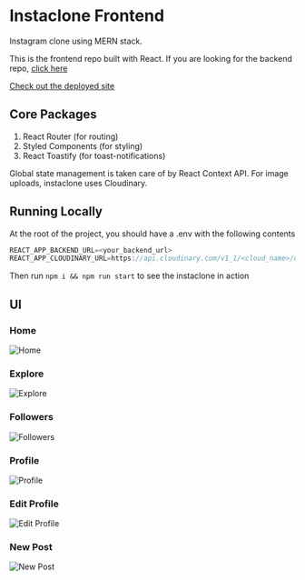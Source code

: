 # Instaclone Frontend

Instagram clone using MERN stack. 

This is the frontend repo built with React. If you are looking for the backend repo, [click here](https://github.com/manikandanraji/instaclone-backend)

[Check out the deployed site](https://merninsta.netlify.app)

## Core Packages
1. React Router (for routing)
2. Styled Components (for styling)
3. React Toastify (for toast-notifications)

Global state management is taken care of by React Context API. For image uploads, instaclone uses Cloudinary. 

## Running Locally

At the root of the project, you should have a .env with the following contents

```js
REACT_APP_BACKEND_URL=<your_backend_url>
REACT_APP_CLOUDINARY_URL=https://api.cloudinary.com/v1_1/<cloud_name>/upload
```

Then run <code>npm i && npm run start</code> to see the instaclone in action

## UI

### Home 
![Home](screenshots/home_new.png)

### Explore
![Explore](screenshots/explore_new.png)


### Followers
![Followers](screenshots/followers_new.png)


### Profile
![Profile](screenshots/profile_new.png)

### Edit Profile
![Edit Profile](screenshots/edit_profile_new.png)

### New Post
![New Post](screenshots/new_post_new.png)
